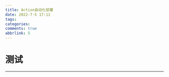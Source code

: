 ```yaml
---
title: Action自动化部署
date: 2022-7-5 17:11
tags:
categories: 
comments: true
abbrlink: 5
---
```


# 测试

---
